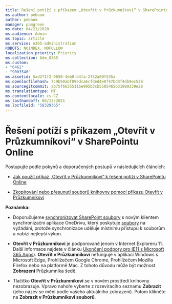 ```yaml
---
title: Řešení potíží s příkazem „Otevřít v Průzkumníkovi“ v SharePointu Online
ms.author: pebaum
author: pebaum
manager: pamgreen
ms.date: 04/21/2020
ms.audience: Admin
ms.topic: article
ms.service: o365-administration
ROBOTS: NOINDEX, NOFOLLOW
localization_priority: Priority
ms.collection: Adm_O365
ms.custom:
- "6462"
- "9003546"
ms.assetid: 5ad2f1f2-9650-4eb0-b4fa-2f52a09f535a
ms.openlocfilehash: 7c9b50abf89edca6cfded4e8f47bd3f4db9ec538
ms.sourcegitcommit: ab75f66355116e995b3cb5505465b31989339e28
ms.translationtype: MT
ms.contentlocale: cs-CZ
ms.lasthandoff: 08/13/2021
ms.locfileid: "58329365"
---
```

# <a name="troubleshoot-open-with-explorer-issues-in-sharepoint-online"></a>Řešení potíží s příkazem „Otevřít v Průzkumníkovi“ v SharePointu Online

Postupujte podle pokynů a doporučených postupů v následujících článcích:

- [Jak použít příkaz „Otevřít v Průzkumníkovi“ k řešení potíží v SharePointu Online](https://docs.microsoft.com/sharepoint/troubleshoot/lists-and-libraries/troubleshoot-issues-using-open-with-explorer)

- [Zkopírování nebo přesunutí souborů knihovny pomocí příkazu Otevřít v Průzkumníkovi](https://support.microsoft.com/office/copy-or-move-library-files-by-using-open-with-explorer-aaee7bfb-e2a1-42ee-8fc0-bcc0754f04d2?ui=en-us&rs=en-us&ad=us)

**Poznámka:**
- Doporučujeme [synchronizovat SharePoint soubory](https://support.microsoft.com/office/sync-sharepoint-and-teams-files-with-your-computer-6de9ede8-5b6e-4503-80b2-6190f3354a88?ui=en-us&rs=en-us&ad=us) s novým klientem synchronizační aplikace OneDrivu, který poskytuje [soubory](https://support.microsoft.com/office/save-disk-space-with-onedrive-files-on-demand-for-windows-10-0e6860d3-d9f3-4971-b321-7092438fb38e?ui=en-us&rs=en-us&ad=us) na vyžádání, protože synchronizace uděluje místnímu přístupu k souborům a nabízí nejlepší výkon.

- **Otevřít v Průzkumníkovi** je podporované jenom v Internet Exploreru 11. Další informace najdete v článku [Ukončení podpory pro IE11 s Microsoft 365 Apps](https://docs.microsoft.com/lifecycle/announcements/m365-ie11-microsoft-edge-legacy)). **Otevřít v Průzkumníkovi** nefunguje v aplikaci Windows s Microsoft Edge, Prohlížečem Google Chrome, Prohlížečem Mozilla Firefox nebo na platformě Mac. Z tohoto důvodu může být možnost **Zobrazení** Průzkumníka šedě. 

- Tlačítko **Otevřít v Průzkumníkovi** se v novém prostředí knihovny nezobrazuje. Vpravo nahoře vyberte z rozevíracího seznamu **Zobrazit** (jeho název se mění podle vašeho aktuálního zobrazení). Potom klikněte na **Zobrazit v Průzkumníkovi souborů**.

